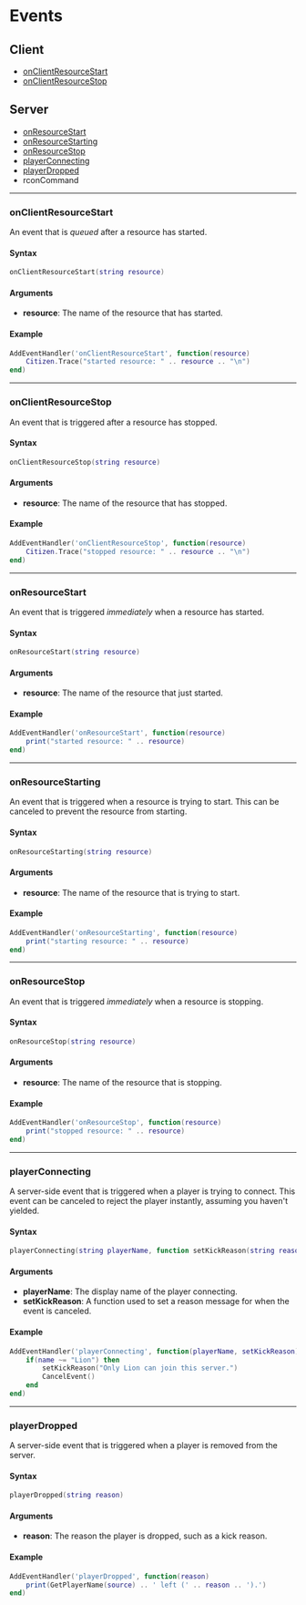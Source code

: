 # Events

## Client

- [onClientResourceStart](#onclientresourcestart)
- [onClientResourceStop](#onclientresourcestop)

## Server

- [onResourceStart](#onresourcestart)
- [onResourceStarting](#onresourcestarting)
- [onResourceStop](#onresourcestop)
- [playerConnecting](#playerconnecting)
- [playerDropped](#playerdropped)
- rconCommand

---

### onClientResourceStart
An event that is *queued* after a resource has started.

#### Syntax
```lua
onClientResourceStart(string resource)
```

#### Arguments
- **resource**: The name of the resource that has started.

#### Example
```lua
AddEventHandler('onClientResourceStart', function(resource)
    Citizen.Trace("started resource: " .. resource .. "\n")
end)
```

---

### onClientResourceStop
An event that is triggered after a resource has stopped.

#### Syntax
```lua
onClientResourceStop(string resource)
```

#### Arguments
- **resource**: The name of the resource that has stopped.

#### Example
```lua
AddEventHandler('onClientResourceStop', function(resource)
    Citizen.Trace("stopped resource: " .. resource .. "\n")
end)
```

---

### onResourceStart
An event that is triggered *immediately* when a resource has started.

#### Syntax
```lua
onResourceStart(string resource)
```

#### Arguments
- **resource**: The name of the resource that just started.

#### Example
```lua
AddEventHandler('onResourceStart', function(resource)
    print("started resource: " .. resource)
end)
```

---

### onResourceStarting
An event that is triggered when a resource is trying to start. This can be canceled to prevent the resource from starting.

#### Syntax
```lua
onResourceStarting(string resource)
```

#### Arguments
- **resource**: The name of the resource that is trying to start.

#### Example
```lua
AddEventHandler('onResourceStarting', function(resource)
    print("starting resource: " .. resource)
end)
```

---

### onResourceStop
An event that is triggered *immediately* when a resource is stopping.

#### Syntax
```lua
onResourceStop(string resource)
```

#### Arguments
- **resource**: The name of the resource that is stopping.

#### Example
```lua
AddEventHandler('onResourceStop', function(resource)
    print("stopped resource: " .. resource)
end)
```

---

### playerConnecting
A server-side event that is triggered when a player is trying to connect. This event can be canceled to reject the player instantly, assuming you haven't yielded.

#### Syntax
```lua
playerConnecting(string playerName, function setKickReason(string reason))
```

#### Arguments
- **playerName**: The display name of the player connecting.
- **setKickReason**: A function used to set a reason message for when the event is canceled.

#### Example
```lua
AddEventHandler('playerConnecting', function(playerName, setKickReason)
    if(name ~= "Lion") then
        setKickReason("Only Lion can join this server.")
        CancelEvent()
    end
end)
```

---

### playerDropped
A server-side event that is triggered when a player is removed from the server.

#### Syntax
```lua
playerDropped(string reason)
```

#### Arguments
- **reason**: The reason the player is dropped, such as a kick reason.

#### Example
```lua
AddEventHandler('playerDropped', function(reason)
    print(GetPlayerName(source) .. ' left (' .. reason .. ').')
end)
```